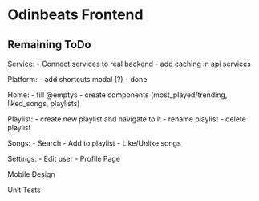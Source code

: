 # Odinbeats Frontend

## Remaining ToDo

Service:
    - Connect services to real backend
    - add caching in api services

Platform:
    - add shortcuts modal (?) - done

Home:
    - fill @emptys
    - create components (most_played/trending, liked_songs, playlists)

Playlist:
    - create new playlist and navigate to it
    - rename playlist
    - delete playlist

Songs:
    - Search
    - Add to playlist
    - Like/Unlike songs

Settings:
    - Edit user
    - Profile Page

Mobile Design

Unit Tests